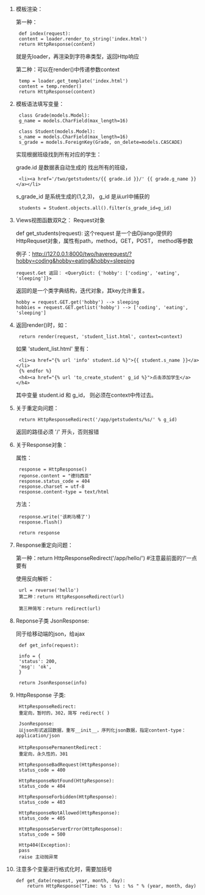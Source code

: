 1. 模板渲染：
    
    第一种：
    
        def index(request):
        content = loader.render_to_string('index.html')
        return HttpResponse(content)
        
    就是先loader，再渲染到字符串类型，返回Http响应
    
    第二种：可以在render()中传递参数context
    
        temp = loader.get_template('index.html')
        content = temp.render()
        return HttpResponse(content)
        
2. 模板语法填写变量： 

        class Grade(models.Model):
        g_name = models.CharField(max_length=16)
        
        class Student(models.Model):
        s_name = models.CharField(max_length=16)
        s_grade = models.ForeignKey(Grade, on_delete=models.CASCADE)

    实现根据班级找到所有对应的学生：

    grade.id 是数据表自动生成的
    找出所有的班级， 
    
        <li><a href='/two/getstudents/{{ grade.id }}/' {{ grade.g_name }} </a></li> 
        
    s_grade_id 是系统生成的(1,2,3)， g_id 是从url中捕获的
    
        students = Student.objects.all().filter(s_grade_id=g_id)
        
3.  Views视图函数双R之： Request对象

    def get_students(request):
    这个request 是一个由Djiango提供的HttpRequset对象，属性有path，method，GET，POST， method等参数
    
    例子：http://127.0.0.1:8000/two/haverequest/?hobby=coding&hobby=eating&hobby=sleeping
    
        request.Get 返回： <QueryDict: {'hobby': ['coding', 'eating', 'sleeping']}>
    
    返回的是一个类字典结构，迭代对象，其key允许重复。
    
        hobby = request.GET.get('hobby') --> sleeping
        hobbies = request.GET.getlist('hobby') --> ['coding', 'eating', 'sleeping']
        
4. 返回render()时，如：

        return render(request, 'student_list.html', context=context)

    如果 'student_list.html' 里有：
    
        <li><a href="{% url 'info' student.id %}">{{ student.s_name }}</a></li>
        {% endfor %}
        <h4><a href="{% url 'to_create_student' g_id %}">点击添加学生</a></h4>

    其中变量 student.id 和 g_id， 则必须在context中传过去。
    
5. 关于重定向问题：

        return HttpResponseRedirect('/app/getstudents/%s/' % g_id)

    返回的路径必须 '/' 开头，否则报错
    
6. 关于Response对象：

    属性：

        response = HttpResponse()
        reponse.content = "德玛西亚"
        response.status_code = 404
        response.charset = utf-8
        response.content-type = text/html

    方法：

        response.write('该刷马桶了')
        response.flush()

        return response
        
7. Response重定向问题：

    第一种：return HttpResponseRedirect('/app/hello/') #注意最前面的‘/’一点要有

    使用反向解析：

        url = reverse('hello')
        第二种：return HttpResponseRedirect(url)

        第三种简写：return redirect(url)
        
8. Reponse子类 JsonResponse:

    同于给移动端的json，给ajax

        def get_info(request):
        
        info = {
        'status': 200,
        'msg': 'ok',
        }

        return JsonResponse(info)
        
9. HttpResponse 子类:

        HttpResponseRedirect:
        重定向，暂时的，302，简写 redirect( )
        
        JsonResponse:
        以json形式返回数据，重写__init__，序列化json数据，指定content-type： application/json
        
        HttpResponsePermanentRedirect：
        重定向，永久性的，301 

        HttpResponseBadRequest(HttpResponse):
        status_code = 400
        
        HttpResponseNotFound(HttpResponse):
        status_code = 404
        
        HttpResponseForbidden(HttpResponse):
        status_code = 403
        
        HttpResponseNotAllowed(HttpResponse):
        status_code = 405
        
        HttpResponseServerError(HttpResponse):
        status_code = 500
        
        Http404(Exception):
        pass
        raise 主动抛异常   
        
10. 注意多个变量进行格式化时，需要加括号

        def get_date(request, year, month, day):
            return HttpResponse("Time: %s : %s : %s " % (year, month, day)     